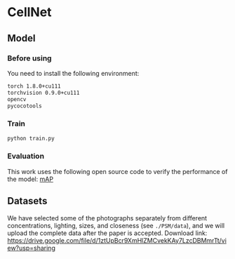 # CellNet
## Model
### Before using
You need to install the following environment:
```bash
torch 1.8.0+cu111
torchvision 0.9.0+cu111
opencv
pycocotools
```

### Train
```python
python train.py
```

### Evaluation
This work uses the following open source code to verify the performance of the model:
[mAP](https://github.com/Cartucho/mAP)

## Datasets
We have selected some of the photographs separately from different concentrations, lighting, sizes, and closeness (see `./PSM/data`), and we will upload the complete data after the paper is accepted.
Download link:
https://drive.google.com/file/d/1ztUpBcr9XmHlZMCvekKAy7LzcDBMmrTt/view?usp=sharing
